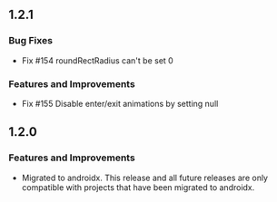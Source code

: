 ## 1.2.1

### Bug Fixes
  * Fix #154 roundRectRadius can't be set 0
### Features and Improvements
  * Fix #155 Disable enter/exit animations by setting null

## 1.2.0
### Features and Improvements
  * Migrated to androidx. This release and all future releases are only compatible with projects that have been migrated to androidx.
